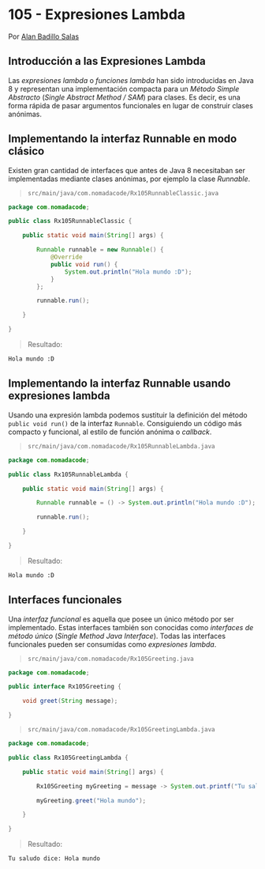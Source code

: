 # 105 - Expresiones Lambda

Por [Alan Badillo Salas](https://www.nomadacode.com)

## Introducción a las Expresiones Lambda

Las *expresiones lambda* o *funciones lambda* han sido introducidas en Java 8 y representan una implementación compacta para un *Método Simple Abstracto* (*Single Abstract Method / SAM*) para clases. Es decir, es una forma rápida de pasar argumentos funcionales en lugar de construir clases anónimas.

## Implementando la interfaz Runnable en modo clásico

Existen gran cantidad de interfaces que antes de Java 8 necesitaban ser implementadas mediante clases anónimas, por ejemplo la clase *Runnable*.

> `src/main/java/com.nomadacode/Rx105RunnableClassic.java`

```java
package com.nomadacode;

public class Rx105RunnableClassic {

    public static void main(String[] args) {

        Runnable runnable = new Runnable() {
            @Override
            public void run() {
                System.out.println("Hola mundo :D");
            }
        };

        runnable.run();

    }

}
```

> Resultado:

```txt
Hola mundo :D
```

## Implementando la interfaz Runnable usando expresiones lambda

Usando una expresión lambda podemos sustituir la definición del método `public void run()` de la interfaz `Runnable`. Consiguiendo un código más compacto y funcional, al estilo de función anónima o *callback*.

> `src/main/java/com.nomadacode/Rx105RunnableLambda.java`

```java
package com.nomadacode;

public class Rx105RunnableLambda {

    public static void main(String[] args) {

        Runnable runnable = () -> System.out.println("Hola mundo :D");

        runnable.run();

    }

}
```

> Resultado:

```txt
Hola mundo :D
```

## Interfaces funcionales

Una *interfaz funcional* es aquella que posee un único método por ser implementado. Estas interfaces también son conocidas como *interfaces de método único* (*Single Method Java Interface*). Todas las interfaces funcionales pueden ser consumidas como *expresiones lambda*.

> `src/main/java/com.nomadacode/Rx105Greeting.java`

```java
package com.nomadacode;

public interface Rx105Greeting {

    void greet(String message);

}
```

> `src/main/java/com.nomadacode/Rx105GreetingLambda.java`

```java
package com.nomadacode;

public class Rx105GreetingLambda {

    public static void main(String[] args) {

        Rx105Greeting myGreeting = message -> System.out.printf("Tu saludo dice: %s %n", message);

        myGreeting.greet("Hola mundo");

    }

}
```

> Resultado:

```txt
Tu saludo dice: Hola mundo
```